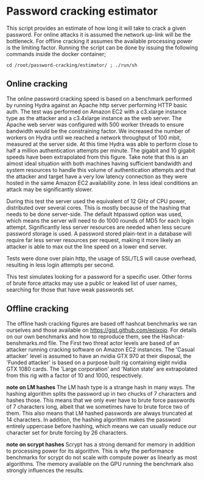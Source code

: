 # Password cracking estimator
This script provides an estimate of how long it will take to crack a given password. For online attacks it is assumed the network up-link will be the bottleneck. For offline cracking it assumes the available processing power is the limiting factor. Running the script can be done by issuing the following commands inside the docker container;
```
cd /root/password-cracking/estimator/ ; ./run/sh
```

## Online cracking
The online password cracking speed is based on a benchmark performed by running Hydra against an Apache http server performing HTTP basic auth. The test was performed on Amazon EC2 with a c3.xlarge instance type as the attacker and a c3.4xlarge instance as the web server. The Apache web server was configured with 500 worker threads to ensure bandwidth would be the constraining factor. We increased the number of workers on Hydra until we reached a network throughput of 100 mbit, measured at the server side. At this time Hydra was able to perform close to half a million authentication attempts per minute. The gigabit and 10 gigabit speeds have been extrapolated from this figure. Take note that this is an almost ideal situation with both machines having sufficient bandwidth and system resources to handle this volume of authentication attempts and that the attacker and target have a very low latency connection as they were hosted in the same Amazon EC2 availability zone. In less ideal conditions an attack may be significantly slower.

During this test the server used the equivalent of 12 GHz of CPU power, distributed over several cores. This is mostly because of the hashing that needs to be done server-side. The default htpasswd option was used, which means the server will need to do 1000 rounds of MD5 for each login attempt.
Significantly less server resources are needed when less secure password storage is used. A password stored plain-text in a database will require far less server resources per request, making it more likely an attacker is able to max out the line speed on a lower end server.

Tests were done over plain http, the usage of SSL/TLS will cause overhead, resulting in less login attempts per second.

This test simulates looking for a password for a specific user. Other forms of brute force attacks may use a public or leaked list of user names, searching for those that have weak passwords set.

## Offline cracking
The offline hash cracking figures are based off hashcat benchmarks we ran ourselves and those available on https://gist.github.com/epixoip. For details on our own benchmarks and how to reproduce them, see the Hashcat-benshmarks.md file.
The First two threat actor levels are based of an attacker running cracking software on Amazon EC2 instances.
The 'Casual attacker' level is assumed to have an nvidia GTX 970 at their disposal, the 'Funded attacker' is based on a purpose built rig containing eight nvidia GTX 1080 cards.
The 'Large corporation' and 'Nation state' are extrapolated from this rig with a factor of 10 and 1000, respectively.

**note on LM hashes**
The LM hash type is a strange hash in many ways. The hashing algorithm splits the password up in two chucks of 7 characters and hashes those. This means that we only ever have to brute force passwords of 7 characters long, albeit that we sometimes have to brute force two of them. This also means that LM hashed passwords are always truncated at 14 characters.
In addition, the hashing algorithm makes the password entirely uppercase before hashing, which means we can usually reduce our character set for brute forcing by 26 characters.

**note on scrypt hashes**
Scrypt has a strong demand for memory in addition to processing power for its algorithm. This is why the performance benchmarks for scrypt do not scale with compute power as linearly as most algorithms. The memory available on the GPU running the benchmark also strongly influences the results.

